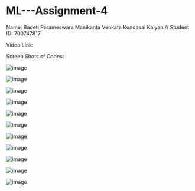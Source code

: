 # ML---Assignment-4

Name: Badeti Parameswara Manikanta Venkata Kondasai Kalyan // Student ID: 700747817

Video Link: 

Screen Shots of Codes:

![image](https://user-images.githubusercontent.com/123040832/230241252-05f02837-4415-4a75-9649-a97a1a9c4da5.png)

![image](https://user-images.githubusercontent.com/123040832/230241263-97fcca8b-f8c0-4c19-b89f-9dbaea304301.png)

![image](https://user-images.githubusercontent.com/123040832/230241273-69d5f6a8-f695-4617-888f-af149646f681.png)

![image](https://user-images.githubusercontent.com/123040832/230241284-bb923dd0-6495-46ff-b9b3-25272e9f70b3.png)

![image](https://user-images.githubusercontent.com/123040832/230241302-d07d9169-5720-4c7a-8143-b9f9efbb76fb.png)

![image](https://user-images.githubusercontent.com/123040832/230241322-12ce093a-ddab-4b26-95b6-9c63b161cc8d.png)

![image](https://user-images.githubusercontent.com/123040832/230241335-ba424077-5db4-4b1e-a9ee-c274fabc1037.png)

![image](https://user-images.githubusercontent.com/123040832/230241347-6b517521-8471-4040-90c0-05fc5686da24.png)

![image](https://user-images.githubusercontent.com/123040832/230241363-61862793-d7af-484e-8cf0-ddf8e9e49143.png)

![image](https://user-images.githubusercontent.com/123040832/230241371-5ba72d54-562f-4d2c-a730-07c06b79e906.png)

![image](https://user-images.githubusercontent.com/123040832/230241380-594ebb6f-8205-4963-9581-83e154de9b1d.png)

